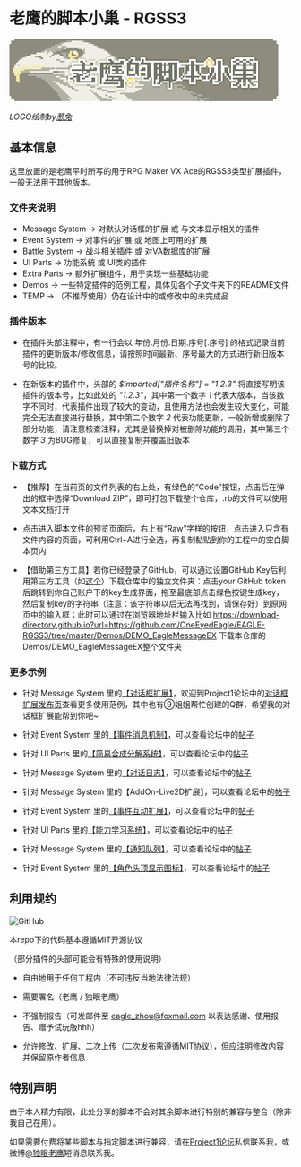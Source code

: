 # 老鹰的脚本小巢 - RGSS3

![](LOGO.png)

*LOGO绘制by[葱兔](http://onira.lofter.com/)*

## 基本信息

这里放置的是老鹰平时所写的用于RPG Maker VX Ace的RGSS3类型扩展插件，一般无法用于其他版本。

### 文件夹说明

- Message System → 对默认对话框的扩展 或 与文本显示相关的插件
- Event System → 对事件的扩展 或 地图上可用的扩展
- Battle System → 战斗相关插件 或 对VA数据库的扩展
- UI Parts → 功能系统 或 UI类的插件
- Extra Parts → 额外扩展组件，用于实现一些基础功能
- Demos → 一些特定插件的范例工程，具体见各个子文件夹下的README文件
- TEMP → （不推荐使用）仍在设计中的或修改中的未完成品

### 插件版本

- 在插件头部注释中，有一行会以 年份.月份.日期.序号[.序号] 的格式记录当前插件的更新版本/修改信息，请按照时间最新、序号最大的方式进行新旧版本号的比较。

- 在新版本的插件中，头部的 _$imported["插件名称"] = "1.2.3"_ 将直接写明该插件的版本号，比如此处的 _"1.2.3"_，其中第一个数字 _1_ 代表大版本，当该数字不同时，代表插件出现了较大的变动，且使用方法也会发生较大变化，可能完全无法直接进行替换，其中第二个数字 _2_ 代表功能更新，一般新增或删除了部分功能，请注意核查注释，尤其是替换掉对被删除功能的调用，其中第三个数字 _3_ 为BUG修复，可以直接复制并覆盖旧版本


### 下载方式

- 【推荐】在当前页的文件列表的右上处，有绿色的“Code”按钮，点击后在弹出的框中选择“Download ZIP”，即可打包下载整个仓库，.rb的文件可以使用文本文档打开

- 点击进入脚本文件的预览页面后，右上有“Raw”字样的按钮，点击进入只含有文件内容的页面，可利用Ctrl+A进行全选，再复制黏贴到你的工程中的空白脚本页内

- 【借助第三方工具】若你已经登录了GitHub，可以通过设置GitHub Key后利用第三方工具（如[这个](https://download-directory.github.io/)）下载仓库中的独立文件夹：点击your GitHub token后跳转到你自己账户下的key生成界面，拖至最底部点击绿色按键生成key，然后复制key的字符串（注意：该字符串以后无法再找到，请保存好）到原网页中的输入框；此时可以通过在浏览器地址栏输入比如 https://download-directory.github.io?url=https://github.com/OneEyedEagle/EAGLE-RGSS3/tree/master/Demos/DEMO_EagleMessageEX 下载本仓库的Demos/DEMO_EagleMessageEX整个文件夹

### 更多示例

- 针对 Message System 里的[【对话框扩展】](https://github.com/OneEyedEagle/EAGLE-RGSS3/tree/master/Message%20System/%E5%AF%B9%E8%AF%9D%E6%A1%86%E6%89%A9%E5%B1%95)，欢迎到Project1论坛中的[对话框扩展发布页](https://rpg.blue/thread-476586-1-1.html)查看更多使用范例，其中也有⑨姐姐帮忙创建的Q群，希望我的对话框扩展能帮到你吧~

- 针对 Event System 里的[【事件消息机制】](https://github.com/OneEyedEagle/EAGLE-RGSS3/blob/master/Event%20System/%E4%BA%8B%E4%BB%B6%E6%B6%88%E6%81%AF%E6%9C%BA%E5%88%B6.rb)，可以查看论坛中的[帖子](https://rpg.blue/thread-479571-1-1.html)

- 针对 UI Parts 里的[【简易合成分解系统】](https://github.com/OneEyedEagle/EAGLE-RGSS3/blob/master/UI%20Parts/%E7%AE%80%E6%98%93%E5%90%88%E6%88%90%E5%88%86%E8%A7%A3%E7%B3%BB%E7%BB%9F.rb)，可以查看论坛中的[帖子](https://rpg.blue/thread-479599-1-1.html)

- 针对 Message System 里的[【对话日志】](https://github.com/OneEyedEagle/EAGLE-RGSS3/blob/master/Message%20System/%E5%AF%B9%E8%AF%9D%E6%97%A5%E5%BF%97.rb)，可以查看论坛中的[帖子](https://rpg.blue/thread-482638-1-1.html)

- 针对 Message System 里的【AddOn-Live2D扩展】，可以查看论坛中的[帖子](https://rpg.blue/thread-483306-1-1.html)

- 针对 Event System 里的[【事件互动扩展】](https://github.com/OneEyedEagle/EAGLE-RGSS3/tree/master/Event%20System/%E4%BA%8B%E4%BB%B6%E4%BA%92%E5%8A%A8%E6%89%A9%E5%B1%95)，可以查看论坛中的[帖子](https://rpg.blue/thread-485177-1-1.html)

- 针对 UI Parts 里的[【能力学习系统】](https://github.com/OneEyedEagle/EAGLE-RGSS3/blob/master/UI%20Parts/%E8%83%BD%E5%8A%9B%E5%AD%A6%E4%B9%A0%E7%B3%BB%E7%BB%9F.rb)，可以查看论坛中的[帖子](https://rpg.blue/thread-487653-1-1.html)

- 针对 Message System 里的[【通知队列】](https://github.com/OneEyedEagle/EAGLE-RGSS3/tree/master/Message%20System/%E9%80%9A%E7%9F%A5%E9%98%9F%E5%88%97)，可以查看论坛中的[帖子](https://rpg.blue/thread-488207-1-1.html)

- 针对 Event System 里的[【角色头顶显示图标】](https://github.com/OneEyedEagle/EAGLE-RGSS3/tree/master/Event%20System/%E8%A7%92%E8%89%B2%E5%A4%B4%E9%A1%B6%E6%98%BE%E7%A4%BA%E5%9B%BE%E6%A0%87)，可以查看论坛中的[帖子](https://rpg.blue/thread-489304-1-1.html)


## 利用规约

![GitHub](https://img.shields.io/github/license/OneEyedEagle/EAGLE-RGSS3.svg?style=flat-square)

本repo下的代码基本遵循MIT开源协议

（部分插件的头部可能会有特殊的使用说明）

- 自由地用于任何工程内（不可违反当地法律法规）

- 需要署名（老鹰 / 独眼老鹰）

- 不强制报告（可发邮件至 eagle_zhou@foxmail.com 以表达感谢、使用报告、赠予试玩版hhh）

- 允许修改、扩展、二次上传（二次发布需遵循MIT协议），但应注明修改内容并保留原作者信息

## 特别声明

由于本人精力有限，此处分享的脚本不会对其余脚本进行特别的兼容与整合（除非我自己在用）。

如果需要付费将某些脚本与指定脚本进行兼容，请在[Project1论坛](https://rpg.blue/home.php?mod=space&uid=287268)私信联系我，或微博[@独眼老鹰](https://www.weibo.com/oneeyedeagle)短消息联系我。
